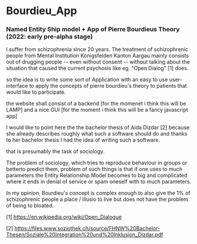 # Bourdieu_App
### Named Entity Ship model + App of Pierre Bourdieus Theory (2022: early pre-alpha stage)


I suffer from schizophrenia since 20 years. The treatment of schizophrenic people from Mental Institution Königsfelden Kanton Aargau mainly consists out of drugging people -- even without consent -- without talking about the situation that caused the current psychosis like eg. "Open Dialog" [1] does.


so the idea is to write some sort of Application with an easy to use user-interface to apply the concepts of pierre bourdieu's theory to patients that would like to participate.


the website shall consist of a backend [for the momenet i think this will be LAMP] and a nice GUI [for the moment i think this will be a fancy javascript app]


I would like to point here the the bachelor thesis of Aida Dizdar [2] because she already describes roughly what such a software should do and thanks to her bachelor thesis I had the idea of writing such a software.


that is presumably the task of sociology.

The problem of sociology, which tries to reproduce behaviour in groups or betterto predict them, problem of such things is that if one uses to much parameters the Entity Relationship Model becomes to big and complicated where it ends in denial of service or spam oneself with to much parameters.


In my opinion, Bourdieu's concept is complex enough to also give the 1% of schizophrenic people a place / illusio to live but does not have the problem of being to bloated.



[1] https://en.wikipedia.org/wiki/Open_Dialogue

[2] https://files.www.soziothek.ch/source/FHNW%20Bachelor-Thesen/Soziale%20Integration%20und%20Inklusion_Dizdar.pdf
